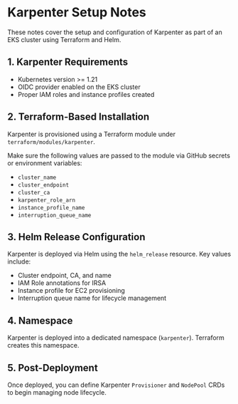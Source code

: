 # Karpenter Setup Notes

These notes cover the setup and configuration of Karpenter as part of an EKS cluster using Terraform and Helm.

## 1. Karpenter Requirements

* Kubernetes version >= 1.21
* OIDC provider enabled on the EKS cluster
* Proper IAM roles and instance profiles created

## 2. Terraform-Based Installation

Karpenter is provisioned using a Terraform module under `terraform/modules/karpenter`.

Make sure the following values are passed to the module via GitHub secrets or environment variables:

* `cluster_name`
* `cluster_endpoint`
* `cluster_ca`
* `karpenter_role_arn`
* `instance_profile_name`
* `interruption_queue_name`

## 3. Helm Release Configuration

Karpenter is deployed via Helm using the `helm_release` resource. Key values include:

* Cluster endpoint, CA, and name
* IAM Role annotations for IRSA
* Instance profile for EC2 provisioning
* Interruption queue name for lifecycle management

## 4. Namespace

Karpenter is deployed into a dedicated namespace (`karpenter`). Terraform creates this namespace.

## 5. Post-Deployment

Once deployed, you can define Karpenter `Provisioner` and `NodePool` CRDs to begin managing node lifecycle.
